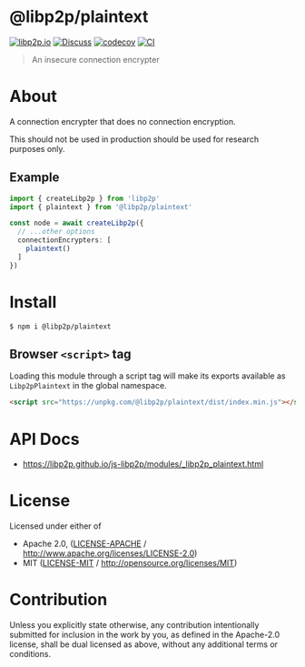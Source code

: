 # @libp2p/plaintext

[![libp2p.io](https://img.shields.io/badge/project-libp2p-yellow.svg?style=flat-square)](http://libp2p.io/)
[![Discuss](https://img.shields.io/discourse/https/discuss.libp2p.io/posts.svg?style=flat-square)](https://discuss.libp2p.io)
[![codecov](https://img.shields.io/codecov/c/github/libp2p/js-libp2p.svg?style=flat-square)](https://codecov.io/gh/libp2p/js-libp2p)
[![CI](https://img.shields.io/github/actions/workflow/status/libp2p/js-libp2p/main.yml?branch=main\&style=flat-square)](https://github.com/libp2p/js-libp2p/actions/workflows/main.yml?query=branch%3Amain)

> An insecure connection encrypter

# About

<!--

!IMPORTANT!

Everything in this README between "# About" and "# Install" is automatically
generated and will be overwritten the next time the doc generator is run.

To make changes to this section, please update the @packageDocumentation section
of src/index.js or src/index.ts

To experiment with formatting, please run "npm run docs" from the root of this
repo and examine the changes made.

-->

A connection encrypter that does no connection encryption.

This should not be used in production should be used for research purposes only.

## Example

```typescript
import { createLibp2p } from 'libp2p'
import { plaintext } from '@libp2p/plaintext'

const node = await createLibp2p({
  // ...other options
  connectionEncrypters: [
    plaintext()
  ]
})
```

# Install

```console
$ npm i @libp2p/plaintext
```

## Browser `<script>` tag

Loading this module through a script tag will make its exports available as `Libp2pPlaintext` in the global namespace.

```html
<script src="https://unpkg.com/@libp2p/plaintext/dist/index.min.js"></script>
```

# API Docs

- <https://libp2p.github.io/js-libp2p/modules/_libp2p_plaintext.html>

# License

Licensed under either of

- Apache 2.0, ([LICENSE-APACHE](https://github.com/libp2p/js-libp2p/blob/main/packages/connection-encrypter-plaintext/LICENSE-APACHE) / <http://www.apache.org/licenses/LICENSE-2.0>)
- MIT ([LICENSE-MIT](https://github.com/libp2p/js-libp2p/blob/main/packages/connection-encrypter-plaintext/LICENSE-MIT) / <http://opensource.org/licenses/MIT>)

# Contribution

Unless you explicitly state otherwise, any contribution intentionally submitted for inclusion in the work by you, as defined in the Apache-2.0 license, shall be dual licensed as above, without any additional terms or conditions.

